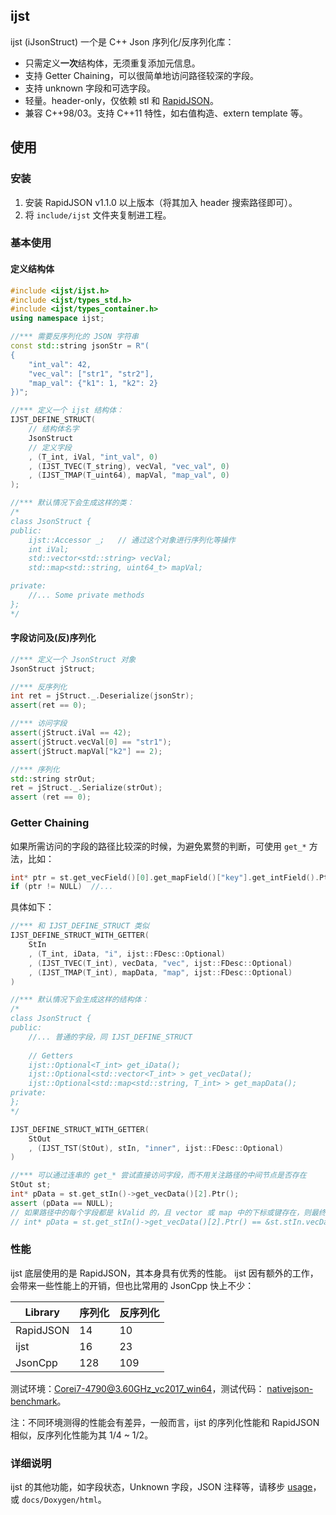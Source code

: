 ## ijst

ijst (iJsonStruct) 一个是 C++ Json 序列化/反序列化库：

- 只需定义**一次**结构体，无须重复添加元信息。
- 支持 Getter Chaining，可以很简单地访问路径较深的字段。
- 支持 unknown 字段和可选字段。
- 轻量。header-only，仅依赖 stl 和 [RapidJSON](https://github.com/Tencent/rapidjson)。
- 兼容 C++98/03。支持 C++11 特性，如右值构造、extern template 等。

## 使用
### 安装
1. 安装 RapidJSON v1.1.0 以上版本（将其加入 header 搜索路径即可）。
2. 将 `include/ijst` 文件夹复制进工程。

### 基本使用

#### 定义结构体
```cpp
#include <ijst/ijst.h>
#include <ijst/types_std.h>
#include <ijst/types_container.h>
using namespace ijst;

//*** 需要反序列化的 JSON 字符串
const std::string jsonStr = R"(
{
    "int_val": 42, 
    "vec_val": ["str1", "str2"], 
    "map_val": {"k1": 1, "k2": 2}
})";

//*** 定义一个 ijst 结构体：
IJST_DEFINE_STRUCT(
    // 结构体名字
    JsonStruct
    // 定义字段
    , (T_int, iVal, "int_val", 0)  
    , (IJST_TVEC(T_string), vecVal, "vec_val", 0)
    , (IJST_TMAP(T_uint64), mapVal, "map_val", 0)
);

//*** 默认情况下会生成这样的类：
/*
class JsonStruct {
public:
    ijst::Accessor _;   // 通过这个对象进行序列化等操作
    int iVal; 
    std::vector<std::string> vecVal; 
    std::map<std::string, uint64_t> mapVal; 

private:
    //... Some private methods
};
*/
```

#### 字段访问及(反)序列化
```cpp
//*** 定义一个 JsonStruct 对象
JsonStruct jStruct;

//*** 反序列化
int ret = jStruct._.Deserialize(jsonStr);
assert(ret == 0);

//*** 访问字段
assert(jStruct.iVal == 42);
assert(jStruct.vecVal[0] == "str1");
assert(jStruct.mapVal["k2"] == 2);

//*** 序列化
std::string strOut;
ret = jStruct._.Serialize(strOut);
assert (ret == 0);
```

### Getter Chaining
如果所需访问的字段的路径比较深的时候，为避免累赘的判断，可使用 `get_*` 方法，比如：

```cpp
int* ptr = st.get_vecField()[0].get_mapField()["key"].get_intField().Ptr();
if (ptr != NULL)  //...
```

具体如下：

```cpp
//*** 和 IJST_DEFINE_STRUCT 类似
IJST_DEFINE_STRUCT_WITH_GETTER(
    StIn
    , (T_int, iData, "i", ijst::FDesc::Optional)
    , (IJST_TVEC(T_int), vecData, "vec", ijst::FDesc::Optional)
    , (IJST_TMAP(T_int), mapData, "map", ijst::FDesc::Optional)
)

//*** 默认情况下会生成这样的结构体：
/*
class JsonStruct {
public:
    //... 普通的字段，同 IJST_DEFINE_STRUCT
    
    // Getters
    ijst::Optional<T_int> get_iData();
    ijst::Optional<std::vector<T_int> > get_vecData();
    ijst::Optional<std::map<std::string, T_int> > get_mapData();
private:
};
*/

IJST_DEFINE_STRUCT_WITH_GETTER(
    StOut
    , (IJST_TST(StOut), stIn, "inner", ijst::FDesc::Optional)
)

//*** 可以通过连串的 get_* 尝试直接访问字段，而不用关注路径的中间节点是否存在
StOut st;
int* pData = st.get_stIn()->get_vecData()[2].Ptr();
assert (pData == NULL);
// 如果路径中的每个字段都是 kValid 的，且 vector 或 map 中的下标或键存在，则最终得到的指针会指向该字段：
// int* pData = st.get_stIn()->get_vecData()[2].Ptr() == &st.stIn.vecData[2];
```

### 性能

ijst 底层使用的是 RapidJSON，其本身具有优秀的性能。
ijst 因有额外的工作，会带来一些性能上的开销，但也比常用的 JsonCpp 快上不少：

| Library   | 序列化 | 反序列化 | 
|-----------|-------|---------|
| RapidJSON | 14    | 10      |
| ijst      | 16    | 23      |
| JsonCpp   | 128   | 109     |

测试环境：Corei7-4790@3.60GHz_vc2017_win64，测试代码： [nativejson-benchmark](https://github.com/miloyip/nativejson-benchmark)。
 
注：不同环境测得的性能会有差异，一般而言，ijst 的序列化性能和 RapidJSON 相似，反序列化性能为其 1/4 ~ 1/2。

### 详细说明

ijst 的其他功能，如字段状态，Unknown 字段，JSON 注释等，请移步 [usage](docs/usage.md)，或 `docs/Doxygen/html`。
